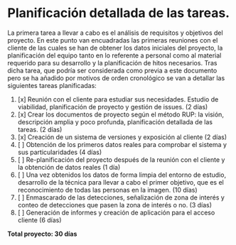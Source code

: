 # Planificación detallada de las tareas.

La primera tarea a llevar a cabo es el análisis de requisitos y objetivos del proyecto. En este punto van encuadradas las primeras reuniones con el cliente de las cuales se han de obtener los datos iniciales del proyecto, la planificación del equipo tanto en lo referente a personal como al material requerido para su desarrollo y la planificación de hitos necesarios.
Tras dicha tarea, que podría ser considerada como previa a este documento pero se ha añadido por motivos de orden cronológico se van a detallar las siguientes tareas planificadas:

1. [x] Reunión con el cliente para estudiar sus necesidades. Estudio de viabilidad, planificación de proyecto y gestión de issues. (2 días)
2. [x] Crear los documentos de proyecto según el método RUP: la visión, descripción amplia y poco profunda, planificación detallada de las tareas. (2 días)
3. [x] Creación de un sistema de versiones y exposición al cliente (2 días)
4. [ ] Obtención de los primeros datos reales para comprobar el sistema y sus particularidades (4 días)
5. [ ] Re-planificación del proyecto después de la reunión con el cliente y la obtención de datos reales (1 día)
6. [ ] Una vez obtenidos los datos de forma limpia del entorno de estudio, desarrollo de la técnica para llevar a cabo el primer objetivo, que es el reconocimiento de todas las personas en la imagen. (10 días)
7. [ ] Enmascarado de las detecciones, señalización de zona de interés y conteo de detecciones que pasen la zona de interés o no. (3 días)
8. [ ] Generación de informes y creación de aplicación para el acceso cliente (6 días)

**Total proyecto: 30 días**